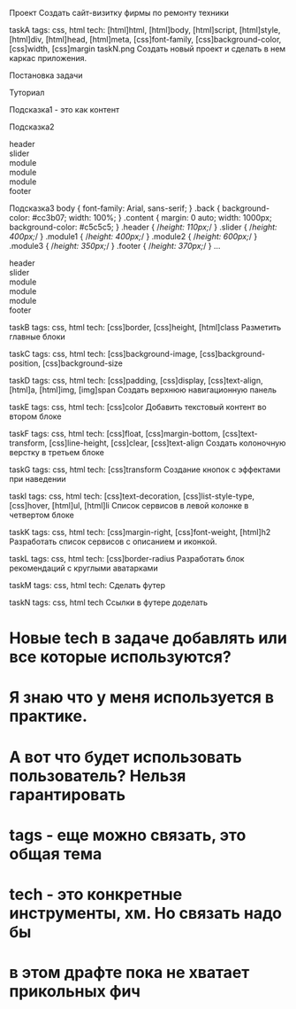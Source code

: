 Проект
Создать сайт-визитку фирмы по ремонту техники


taskA
tags: css, html
tech: [html]html, [html]body, [html]script, [html]style, [html]div, [html]head, [html]meta, [css]font-family, [css]background-color, [css]width, [css]margin
taskN.png
Создать новый проект и сделать в нем каркас приложения.

Постановка задачи

Туториал

Подсказка1 - это как контент
<html>
<head>
    <title></title>
    <meta charset="utf-8"/>
    <style>
    </style>
</head>
<body>
</body>
</html>

Подсказка2
<div>header</div>
<div>slider</div>
<div>module</div>
<div>module</div>
<div>module</div>
<div>footer</div>

Подсказка3
body {
    font-family: Arial, sans-serif;
}
.back {
    background-color: #cc3b07;
    width: 100%;
}
.content {
    margin: 0 auto;
    width: 1000px;
    background-color: #c5c5c5;
}
.header {
    /*height: 110px;*/
}
.slider {
    /*height: 400px;*/
}
.module1 {
    /*height: 400px;*/
}
.module2 {
    /*height: 600px;*/
}
.module3 {
    /*height: 350px;*/
}
.footer {
    /*height: 370px;*/
}
...
<div class="header">header</div>
<div class="slider">slider</div>
<div class="module1">module</div>
<div class="module2">module</div>
<div class="module3">module</div>
<div class="footer">footer</div>


taskB
tags: css, html
tech: [css]border, [css]height, [html]class
Разметить главные блоки


taskC
tags: css, html
tech: [css]background-image, [css]background-position, [css]background-size


taskD
tags: css, html
tech: [css]padding, [css]display, [css]text-align, [html]a, [html]img, [img]span
Создать верхнюю навигационную панель


taskE
tags: css, html
tech: [css]color
Добавить текстовый контент во втором блоке


taskF
tags: css, html
tech: [css]float, [css]margin-bottom, [css]text-transform, [css]line-height, [css]clear, [css]text-align
Создать колоночную верстку в третьем блоке


taskG
tags: css, html
tech: [css]transform
Создание кнопок с эффектами при наведении


taskI
tags: css, html
tech: [css]text-decoration, [css]list-style-type, [css]hover, [html]ul, [html]li
Список сервисов в левой колонке в четвертом блоке


taskK
tags: css, html
tech: [css]margin-right, [css]font-weight, [html]h2
Разработать список сервисов с описанием и иконкой.


taskL
tags: css, html
tech: [css]border-radius
Разработать блок рекомендаций с круглыми аватарками


taskM
tags: css, html
tech:
Сделать футер


taskN
tags: css, html
tech
Ссылки в футере доделать


# Новые tech в задаче добавлять или все которые используются?
# Я знаю что у меня используется в практике.
# А вот что будет использовать пользователь? Нельзя гарантировать
# tags - еще можно связать, это общая тема
# tech - это конкретные инструменты, хм. Но связать надо бы



# в этом драфте пока не хватает прикольных фич
#
#